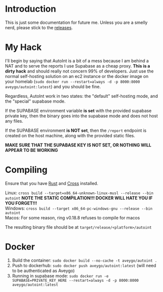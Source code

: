 # Introduction
This is just some documentation for future me. Unless you are a smelly nerd, please stick to the [releases](https://github.com/Aveygo/AutoInt/releases).  

# My Hack

I'll begin by saying that AutoInt is a bit of a mess because I am behind a NAT and to serve the reports I use Supabase as a cheap proxy. **This is a dirty hack** and should really not concern 99% of developers. Just use the normal self-hosting solution on an ec2 instance or the docker image on your homelab (```sudo docker run --restart=always -d -p 8000:8000 aveygo/autoint:latest```) and you should be fine.

Regardless, AutoInt work in two states: the "default" self-hosting mode, and the "special" supabase mode.  

If the SUPABASE environment variable **is set** with the provided supabase private key, then the binary goes into the supabase mode and does not host any files. 

If the SUPABASE environment **is NOT set**, then the ```/report``` endpoint is created on the host machine, along with the provided static files.

**MAKE SURE THAT THE SUPABASE KEY IS NOT SET, OR NOTHING WILL APPEAR TO BE WORKING**

# Compiling
Ensure that you have [Rust](https://www.rust-lang.org/tools/install) and [Cross](https://github.com/cross-rs/cross) installed.

Linux: ```cross build --target=x86_64-unknown-linux-musl --release --bin autoint``` **NOTE THE STATIC COMPILATION!!! DOCKER WILL HATE YOU IF YOU FORGET!!!** </br>
Windows: ```cross build --target x86_64-pc-windows-gnu --release --bin autoint``` </br>
Macos: For some reason, ring v0.18.8 refuses to compile for macos </br>

The resulting binary file should be at ```target/release/<platform>/autoint```

# Docker

1. Build the container: ```sudo docker build --no-cache -t aveygo/autoint .```
2. Push to dockerhub: ```sudo docker push aveygo/autoint:latest``` (will need to be authenticated as Aveygo)
3. Running in supabase mode: ```sudo docker run -e SUPABASE=PRIVATE_KEY_HERE --restart=always -d -p 8000:8000 aveygo/autoint:latest```


